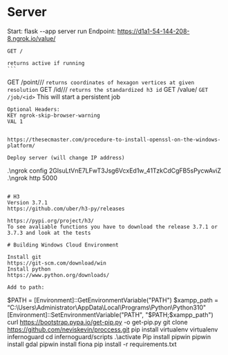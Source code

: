 # Server

Start: flask --app server run
Endpoint: https://d1a1-54-144-208-8.ngrok.io/value/

```
GET /
```
	returns active if running
	```
GET /point/<x>/<y>/<res>
	```
	returns coordinates of hexagon vertices at given resolution
	```
GET /id/<x>/<y>/<res>
	```
	returns the standardized h3 id
	```
GET /value/<id>
	```
GET /job/<id>
	```
	This will start a persistent job
```
Optional Headers: 
KEY ngrok-skip-browser-warning 
VAL 1


https://thesecmaster.com/procedure-to-install-openssl-on-the-windows-platform/

Deploy server (will change IP address)

```
.\ngrok config 2GlsuLtVnE7LFwT3Jsg6VcxEd1w_41TzkCdCgFB5sPycwAviZ
.\ngrok http 5000
```

# H3
Version 3.7.1
https://github.com/uber/h3-py/releases

https://pypi.org/project/h3/
To see avaliable functions you have to download the release 3.7.1 or 3.7.3 and look at the tests

# Building Windows Cloud Environment

Install git
https://git-scm.com/download/win
Install python
https://www.python.org/downloads/

Add to path: 
```
$PATH = [Environment]::GetEnvironmentVariable("PATH")
$xampp_path = “C:\Users\Administrator\AppData\Local\Programs\Python\Python310"
[Environment]::SetEnvironmentVariable("PATH", "$PATH;$xampp_path")
curl https://bootstrap.pypa.io/get-pip.py -o get-pip.py
git clone https://github.com/neviskevin/proccess.git
pip install virtualenv
virtualenv infernoguard
cd infernoguard/scripts 
.\activate
Pip install pipwin
pipwin install gdal
pipwin install fiona
pip install -r requirements.txt
```

